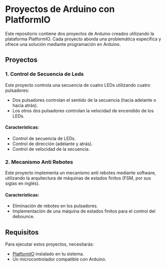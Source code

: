 # Proyectos de Arduino con PlatformIO

Este repositorio contiene dos proyectos de Arduino creados utilizando la plataforma PlatformIO. Cada proyecto aborda una problemática específica y ofrece una solución mediante programación en Arduino.

## Proyectos

### 1. Control de Secuencia de Leds

Este proyecto controla una secuencia de cuatro LEDs utilizando cuatro pulsadores:
- Dos pulsadores controlan el sentido de la secuencia (hacia adelante o hacia atrás).
- Los otros dos pulsadores controlan la velocidad de encendido de los LEDs.

#### Características:
- Control de secuencia de LEDs.
- Control de dirección (adelante y atrás).
- Control de velocidad de la secuencia.

### 2. Mecanismo Anti Rebotes

Este proyecto implementa un mecanismo anti rebotes mediante software, utilizando la arquitectura de máquinas de estados finitos (FSM, por sus siglas en inglés).

#### Características:
- Eliminación de rebotes en los pulsadores.
- Implementación de una máquina de estados finitos para el control del debounce.

## Requisitos

Para ejecutar estos proyectos, necesitarás:
- [PlatformIO](https://platformio.org/) instalado en tu sistema.
- Un microcontrolador compatible con Arduino.

